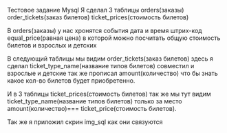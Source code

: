 Тестовое задание
Mysql
Я сделал 3 таблицы
orders(заказы)
order_tickets(заказ билетов)
ticket_prices(стоимость билетов)


В orders(заказы) у нас хронятся события дата и время штрих-код equal_price(равная цена) в которой 
можно посчитать общую стоимость билетов и взрослых и детских

В следующий таблицы мы видим order_tickets(заказ билетов) здесь я сделал ticket_type_name(название 
типов билетов) совместил и взрослые и детские так же прописал amount(количество) что бы знать 
какое кол-во билетов будет приобретенно.

И в 3 таблицы ticket_prices(стоимость билетов) так же мы тут видим ticket_type_name(название типов билетов)
только за место amount(количество)=== ticket_price(стоимость билетов).

Так же я приложил скрин img_sql как они связуются  